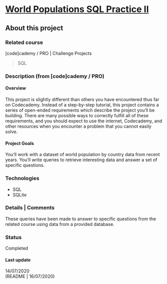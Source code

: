 # [World Populations SQL Practice II](https://www.codecademy.com/practice/projects/world-populations-sql-practice-ii)

## About this project

### Related course
[code]cademy / PRO | Challenge Projects
> SQL

### Description (from [code]cademy / PRO)

#### Overview
This project is slightly different than others you have encountered thus far on Codecademy. Instead of a step-by-step tutorial, this project contains a series of open-ended requirements which describe the project you’ll be building. There are many possible ways to correctly fulfill all of these requirements, and you should expect to use the internet, Codecademy, and other resources when you encounter a problem that you cannot easily solve. 

#### Project Goals
You’ll work with a dataset of world population by country data from recent years. You’ll write queries to retrieve interesting data and answer a set of specific questions.
  
### Technologies
- SQL
- SQLite

### Details | Comments
These queries have been made to answer to specific questions from the related course using data from a provided database.

### Status
Completed

#### Last update
14/07/2020  
(README | 16/07/2020)

